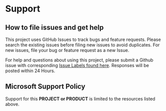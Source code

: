 # Support

## How to file issues and get help  

This project uses GitHub Issues to track bugs and feature requests. Please search the existing 
issues before filing new issues to avoid duplicates.  For new issues, file your bug or 
feature request as a new Issue.

For help and questions about using this project, please submit a Github issue with corresponding [Issue Labels found here](https://github.com/Azure/Enterprise-Scale/labels). Responses will be posted within 24 Hours. 

## Microsoft Support Policy  

Support for this **PROJECT or PRODUCT** is limited to the resources listed above.
